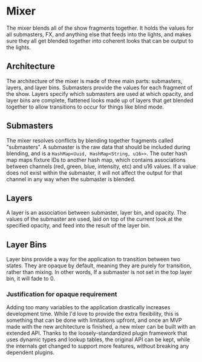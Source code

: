 # Mixer

The mixer blends all of the show fragments together. It holds the values for all submasters,
FX, and anything else that feeds into the lights, and makes sure they all get blended together
into coherent looks that can be output to the lights.


## Architecture

The architecture of the mixer is made of three main parts: submasters, layers, and layer bins.
Submasters provide the values for each fragment of the show. Layers specify which submasters are
used at which opacity, and layer bins are complete, flattened looks made up of layers that get
blended together to allow transitions to occur for things like blind mode.


## Submasters

The mixer resolves conflicts by blending together fragments called "submasters". A submaster is the
raw data that should be included during blending, and is a `HashMap<Uuid, HashMap<String, u16>>`.
The outer hash map maps fixture IDs to another hash map, which contains associations between
channels (red, green, blue, intensity, etc) and u16 values. If a value does not exist within the
submaster, it will not affect the output for that channel in any way when the submaster is blended.


## Layers

A layer is an association between submaster, layer bin, and opacity. The values of the submaster are
used, laid on top of the current look at the specified opacity, and feed into the result of the layer
bin.


## Layer Bins

Layer bins provide a way for the application to transition between two states. They are opaque by
default, meaning they are purely for transition, rather than mixing. In other words, If a submaster
is not set in the top layer bin, it will fade to 0.


### Justification for opaque requirement

Adding too many variables to the application drastically increases development time. While I'd love
to provide the extra flexibility, this is something that can be done with limitations upfront, and
once an MVP made with the new architecture is finished, a new mixer can be built with an extended
API. Thanks to the loosely-standardized plugin framework that uses dynamic types and lookup tables,
the original API can be kept, while the internals get changed to support more features, without
breaking any dependent plugins.
